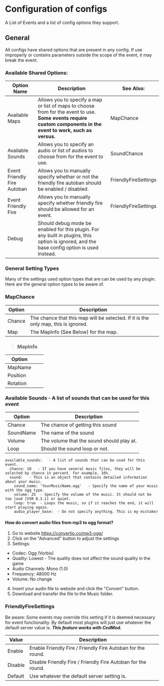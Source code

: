 ﻿# Configuration of configs
A List of Events and a list of config options they support.

## General
All configs have shared options that are present in any config. If use improperly or contains parameters outside the scope of the event, it may break the event.

### Available Shared Options:

| Option Name                 | Description                                                                                                                                                    | See Also:             |
|-----------------------------|----------------------------------------------------------------------------------------------------------------------------------------------------------------|-----------------------|
| Available Maps              | Allows you to specify a map or list of maps to choose from for the event to use. **Some events require custom components in the event to work, such as versus.** | MapChance             |
| Available Sounds            | Allows you to specify an audio or list of audios to choose from for the event to use.                                                                          | SoundChance           |
| Event Friendly Fire Autoban | Allows you to manually specify whether or not the friendly fire autoban should be enabled / disabled.                                                          | FriendlyFireSettings  |
| Event Friendly Fire         | Allows you to manually specify whether friendly fire should be allowed for an event.                                                                           | FriendlyFireSettings  |
| Debug                       | Should debug mode be enabled for this plugin. For any built in plugins, this option is ignored, and the base config option is used instead.                    |                       |


### General Setting Types
Many of the settings used option types that are can be used by any plugin. Here are the general option types to be aware of. 

### MapChance

| Option | Description                                                                        |
|--------|------------------------------------------------------------------------------------|
| Chance | The chance that this map will be selected. If it is the only map, this is ignored. |
| Map    | The MapInfo (See Below) for the map.                                               |

> ### MapInfo
| Option   |     |     | 
|----------|-----|-----|
| MapName  |     |     |
| Position |     |     |
| Rotation |     |     |

### Available Sounds - A list of sounds that can be used for this event

| Option    | Description                               |
|-----------|-------------------------------------------|
| Chance    | The chance of getting this sound          |
| SoundName | The name of the sound                     |
| Volume    | The volume that the sound should play at. |
| Loop      | Should the sound loop or not.             |

```
available_sounds:   - A list of sounds that can be used for this event.
  chance: 10   - If you have several music files, they will be selected by chance in percent. For example, 10%.
  sound:   - This is an object that contains detailed information about your music.
    sound_name: 'YourMusicName.ogg'   - Specify the name of your music with the ogg type.
    volume: 25  - Specify the volume of the music. It should not be too loud [VSR 8.3.1] or quiet.
    loop: true  - Loops the music, so if it reaches the end, it will start playing again.
    audio_player_base:  - Do not specify anything. This is my mistake)
```

#### How do convert audio files from mp3 to ogg format?
1) Go to website https://convertio.co/mp3-ogg/
2) Click on the "Advanced" button to adjust the settings
3) Settings:
- Codec: Ogg (Vorbis)
- Quality: Lowest  - The quality does not affect the sound quality in the game
- Audio Channels: Mono (1.0)
- Frequency: 48000 Hz
- Volume: No change
4) Insert your audio file to website and click the "Convert" button.
5) Download and transfer the file to the Music folder.

### FriendlyFireSettings
Be aware: Some events may override this setting if it is deemed necessary for event functionality. By default most plugins will just use whatever the default server value is. ***This feature works with CedMod.***

| Value   | Description                                                  |
|---------|--------------------------------------------------------------|
| Enable  | Enable Friendly Fire / Friendly Fire Autoban for the round.  |
| Disable | Disable Friendly Fire / Friendly Fire Autoban for the round. |
| Default | Use whatever the default server setting is.                  |
